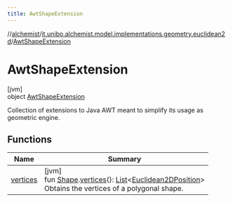 ```yaml
---
title: AwtShapeExtension
---
```

//[alchemist](../../../index.html)/[it.unibo.alchemist.model.implementations.geometry.euclidean2d](../index.html)/[AwtShapeExtension](index.html)



# AwtShapeExtension



[jvm]\
object [AwtShapeExtension](index.html)

Collection of extensions to Java AWT meant to simplify its usage as geometric engine.



## Functions


| Name | Summary |
|---|---|
| [vertices](vertices.html) | [jvm]<br>fun [Shape](https://docs.oracle.com/javase/8/docs/api/java/awt/Shape.html).[vertices](vertices.html)(): [List](https://kotlinlang.org/api/latest/jvm/stdlib/kotlin.collections/-list/index.html)<[Euclidean2DPosition](../../it.unibo.alchemist.model.implementations.positions/-euclidean2-d-position/index.html)><br>Obtains the vertices of a polygonal shape. |

